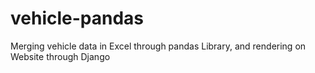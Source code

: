 # vehicle-pandas
 Merging vehicle data in Excel through pandas Library, and rendering on Website through Django
